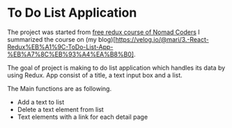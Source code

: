 # To Do List Application
The project was started from [free redux course of Nomad Coders](https://nomadcoders.co/redux-for-beginners/lectures/1613)
I summarized the course on (my blog)[https://velog.io/@mari/3.-React-Redux%EB%A1%9C-ToDo-List-App-%EB%A7%8C%EB%93%A4%EA%B8%B0].

The goal of project is making to do list application which handles its data by using Redux.
App consist of a title, a text input box and a list. 

The Main functions are as following.

- Add a text to list
- Delete a text element from list
- Text elements with a link for each detail page
